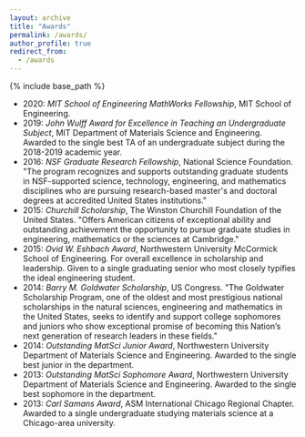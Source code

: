```yaml
---
layout: archive
title: "Awards"
permalink: /awards/
author_profile: true
redirect_from:
  - /awards
---
```


{% include base_path %}

* 2020: *MIT School of Engineering MathWorks Fellowship*, MIT School of Engineering.
* 2019: *John Wulff Award for Excellence in Teaching an Undergraduate Subject*, MIT Department of Materials Science and Engineering. Awarded to the single best TA of an undergraduate subject during the 2018-2019 academic year.
* 2016: *NSF Graduate Research Fellowship*, National Science Foundation. "The program recognizes and supports outstanding graduate students in NSF-supported science, technology, engineering, and mathematics disciplines who are pursuing research-based master's and doctoral degrees at accredited United States institutions."
* 2015: *Churchill Scholarship*, The Winston Churchill Foundation of the United States. "Offers American citizens of exceptional ability and outstanding achievement the opportunity to pursue graduate studies in engineering, mathematics or the sciences at Cambridge."
* 2015: *Ovid W. Eshbach Award*, Northwestern University McCormick School of Engineering. For overall excellence in scholarship and leadership. Given to a single graduating senior who most closely typifies the ideal engineering student.
* 2014: *Barry M. Goldwater Scholarship*, US Congress. "The Goldwater Scholarship Program, one of the oldest and most prestigious national scholarships in the natural sciences, engineering and mathematics in the United States, seeks to identify and support college sophomores and juniors who show exceptional promise of becoming this Nation’s next generation of research leaders in these fields."
* 2014: *Outstanding MatSci Junior Award*, Northwestern University Department of Materials Science and Engineering. Awarded to the single best junior in the department.
* 2013: *Outstanding MatSci Sophomore Award*, Northwestern University Department of Materials Science and Engineering. Awarded to the single best sophomore in the department.
* 2013: *Carl Samans Award*, ASM International Chicago Regional Chapter. Awarded to a single undergraduate studying materials science at a Chicago-area university.
